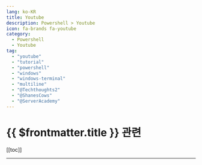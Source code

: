 ```yaml
---
lang: ko-KR
title: Youtube
description: Powershell > Youtube
icon: fa-brands fa-youtube
category:
  - Powershell
  - Youtube
tag: 
  - "youtube"
  - "tutorial"
  - "powershell"
  - "windows"
  - "windows-terminal"
  - "multiline"
  - "@Techthoughts2"
  - "@ShanesCows"
  - "@ServerAcademy"
---
```


# {{ $frontmatter.title }} 관련

[[toc]]

---

<MyYouTubeItems jsonName="yu-Techthoughts2" /><!-- TechThoughts -->
<MyYouTubeItems jsonName="yu-ShanesCows" /><!-- Shane Young -->
<MyYouTubeItems jsonName="yu-ServerAcademy" /><!-- Server Academy -->
<MyYouTubeItems jsonName="yu-PowerShellEngineer" /><!-- PowerShell Engineer -->
<MyYouTubeItems jsonName="yu-Cobuman" /><!-- cobuman -->
<MyYouTubeItems jsonName="yu-Cobuman" /><!-- cobuman -->

<TagLinks />